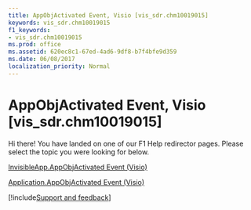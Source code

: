 ```yaml
---
title: AppObjActivated Event, Visio [vis_sdr.chm10019015]
keywords: vis_sdr.chm10019015
f1_keywords:
- vis_sdr.chm10019015
ms.prod: office
ms.assetid: 620ec8c1-67ed-4ad6-9df8-b7f4bfe9d359
ms.date: 06/08/2017
localization_priority: Normal
---
```



# AppObjActivated Event, Visio [vis_sdr.chm10019015]

Hi there! You have landed on one of our F1 Help redirector pages. Please select the topic you were looking for below.

[InvisibleApp.AppObjActivated Event (Visio)](https://msdn.microsoft.com/library/d37d2b3b-4d60-75e3-6b29-18d60e911c8f%28Office.15%29.aspx)

[Application.AppObjActivated Event (Visio)](https://msdn.microsoft.com/library/ab27fad1-5afb-534c-987f-e5401603aa52%28Office.15%29.aspx)

[!include[Support and feedback](~/includes/feedback-boilerplate.md)]